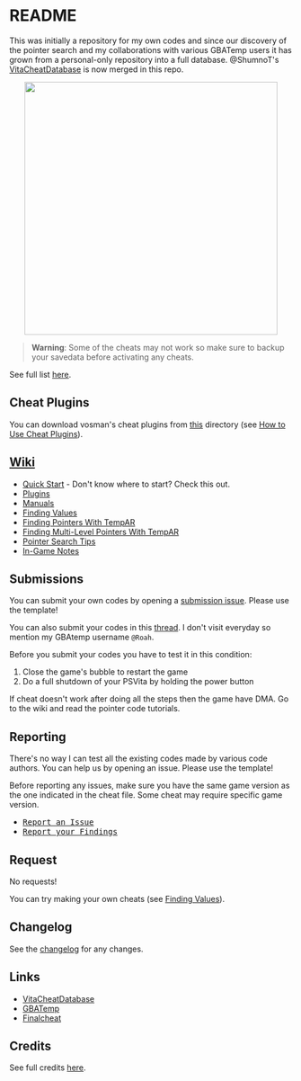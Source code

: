 # README #

This was initially a repository for my own codes and since our discovery of the pointer search and my collaborations with various GBATemp users it has grown from a personal-only repository into a full database. @ShumnoT's [VitaCheatDatabase](https://github.com/ShumnoT/VitaCheatDatabase) is now merged in this repo.

<p align="center"><img width="450" src="https://raw.githubusercontent.com/wiki/r0ah/vitacheat/images/maimoe.png"></p>

> **Warning**: Some of the cheats may not work so make sure to backup your savedata before activating any cheats.	

See full list [here](https://github.com/r0ah/vitacheat/blob/master/LIST.md).

## Cheat Plugins ##

You can download vosman's cheat plugins from [this](https://github.com/r0ah/vitacheat/tree/master/cheatplugin) directory (see [How to Use Cheat Plugins](https://github.com/r0ah/vitacheat/wiki/How-to-Use-Cheat-Plugins)).

## [Wiki](https://github.com/r0ah/vitacheat/wiki) ##

* [Quick Start](https://github.com/r0ah/vitacheat/wiki/Quick-Start) - Don't know where to start? Check this out.
* [Plugins](https://github.com/r0ah/vitacheat/wiki/Plugins)
* [Manuals](https://github.com/r0ah/vitacheat/wiki/Manuals)
* [Finding Values](https://github.com/r0ah/vitacheat/wiki/Finding-Values)
* [Finding Pointers With TempAR](https://github.com/r0ah/vitacheat/wiki/Finding-Pointers-With-TempAR)
* [Finding Multi-Level Pointers With TempAR](https://github.com/r0ah/vitacheat/wiki/Finding-Multi-Level-Pointers-With-TempAR)
* [Pointer Search Tips](https://github.com/r0ah/vitacheat/wiki/Pointer-Search-Tips)
* [In-Game Notes](https://github.com/r0ah/vitacheat/wiki/In-Game-Notes)

## Submissions ##

You can submit your own codes by opening a [submission issue](https://github.com/r0ah/vitacheat/issues/new/code-submission). Please use the template!

You can also submit your codes in this [thread](https://gbatemp.net/threads/vitacheat-finalcheat-database.485343). I don't visit everyday so mention my GBAtemp username `@Roah`.

Before you submit your codes you have to test it in this condition:

1. Close the game's bubble to restart the game
2. Do a full shutdown of your PSVita by holding the power button

If cheat doesn't work after doing all the steps then the game have DMA. Go to the wiki and read the pointer code tutorials.

## Reporting ##

There's no way I can test all the existing codes made by various code authors. You can help us by opening an issue. Please use the template!

Before reporting any issues, make sure you have the same game version as the one indicated in the cheat file. Some cheat may require specific game version.

* <kbd>[Report an Issue](https://github.com/r0ah/vitacheat/issues/new/report-an-issue)</kbd>
* <kbd>[Report your Findings](https://github.com/r0ah/vitacheat/issues/new/report-your-findings)</kbd>

## Request ##

No requests!

You can try making your own cheats (see [Finding Values](https://github.com/r0ah/vitacheat/wiki/Finding-Values)).

## Changelog ##

See the [changelog](https://github.com/r0ah/vitacheat/blob/master/CHANGELOG.md) for any changes.

## Links ##

   * [VitaCheatDatabase](https://github.com/ShumnoT/VitaCheatDatabase)
   * [GBATemp](https://gbatemp.net/threads/vitacheat-finalcheat-database.485343)
   * [Finalcheat](http://finalcheat.github.io)

## Credits ##

See full credits [here](https://github.com/r0ah/vitacheat/blob/master/CREDITS.md).
